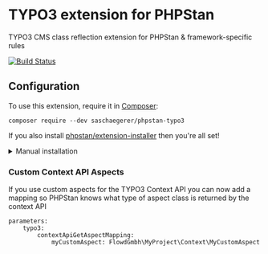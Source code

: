 # TYPO3 extension for PHPStan

TYPO3 CMS class reflection extension for PHPStan &amp; framework-specific rules

[![Build Status](https://travis-ci.org/sascha-egerer/phpstan-typo3.svg?branch=master)](https://travis-ci.org/sascha-egerer/phpstan-typo3)

## Configuration

To use this extension, require it in [Composer](https://getcomposer.org/):

```
composer require --dev saschaegerer/phpstan-typo3
```

If you also install [phpstan/extension-installer](https://github.com/phpstan/extension-installer) then you're all set!

<details>
  <summary>Manual installation</summary>

If you don't want to use `phpstan/extension-installer`, put this into your phpstan.neon config:

```
includes:
    - vendor/saschaegerer/phpstan-typo3/extension.neon
```
</details>

### Custom Context API Aspects

If you use custom aspects for the TYPO3 Context API you can now add a mapping so PHPStan knows
what type of aspect class is returned by the context API

```
parameters:
    typo3:
        contextApiGetAspectMapping:
            myCustomAspect: FlowdGmbh\MyProject\Context\MyCustomAspect
```
